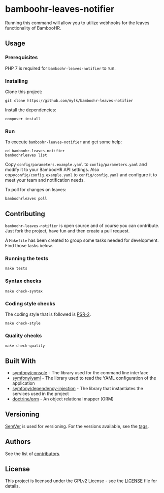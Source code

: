 # bamboohr-leaves-notifier

Running this command will allow you to utilize webhooks for the leaves functionality of BambooHR.

## Usage

### Prerequisites

PHP 7 is required for `bamboohr-leaves-notifier` to run.

### Installing

Clone this project:

```
git clone https://github.com/mylk/bamboohr-leaves-notifier
```

Install the dependencies:

```
composer install
```

### Run

To execute `bamboohr-leaves-notifier` and get some help: 

```
cd bamboohr-leaves-notifier
bamboohrleaves list
```

Copy `config/parameters.example.yaml` to `config/parameters.yaml` and modify it to your BambooHR API settings.
Also copy`config/config.example.yaml` to `config/config.yaml` and configure it to meet your team
and notification needs.

To poll for changes on leaves:

```
bamboohrleaves poll
```

## Contributing

`bamboohr-leaves-notifier` is open source and of course you can contribute. Just fork the project, have fun
and then create a pull request.

A `Makefile` has been created to group some tasks needed for development. Find those tasks below.

### Running the tests

```
make tests
```

### Syntax checks

```
make check-syntax
```

### Coding style checks

The coding style that is followed is [PSR-2](https://www.php-fig.org/psr/psr-2/).

```
make check-style

```

### Quality checks

```
make check-quality

```

## Built With

* [symfony/console](https://symfony.com/components/Console) - The library used for the command line interface
* [symfony/yaml](https://symfony.com/components/Yaml) - The library used to read the YAML configuration of the application
* [symfony/dependency-injection](https://symfony.com/components/DependencyInjection) - The library that instantiates the services used in the project
* [doctrine/orm](https://www.doctrine-project.org/projects/orm.html) - An object relational mapper (ORM)

## Versioning

[SemVer](http://semver.org/) is used for versioning. For the versions available, see the [tags](https://github.com/mylk/bamboohr-leaves-notifier/tags). 

## Authors

See the list of [contributors](https://github.com/mylk/bamboohr-leaves-notifier/contributors).

## License

This project is licensed under the GPLv2 License - see the [LICENSE](LICENSE) file for details.

